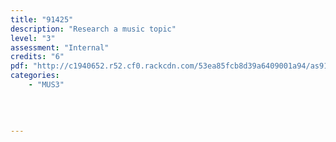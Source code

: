 ```yaml
---
title: "91425"
description: "Research a music topic"
level: "3"
assessment: "Internal"
credits: "6"
pdf: "http://c1940652.r52.cf0.rackcdn.com/53ea85fcb8d39a6409001a94/as91425v1.pdf"
categories:
    - "MUS3"
    
    
    
    
---
```

